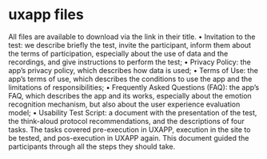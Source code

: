 # uxapp files

All files are available to download via the link in their title.
• Invitation to the test: we describe briefly the test, invite the participant, inform them about the terms of participation, especially about the use of data and the recordings, and give instructions to perform the test;
• Privacy Policy: the app’s privacy policy, which describes how data is used;
• Terms of Use: the app’s terms of use, which describes the conditions to use the app and the limitations of responsibilities;
• Frequently Asked Questions (FAQ): the app’s FAQ, which describes the app and its works, especially about the emotion recognition mechanism, but also about the user experience evaluation model;
• Usability Test Script: a document with the presentation of the test, the think-aloud protocol recommendations, and the descriptions of four tasks. The tasks covered pre-execution in UXAPP, execution in the site to be tested, and pos-execution in UXAPP again. This document guided the participants through all the steps they should take.
